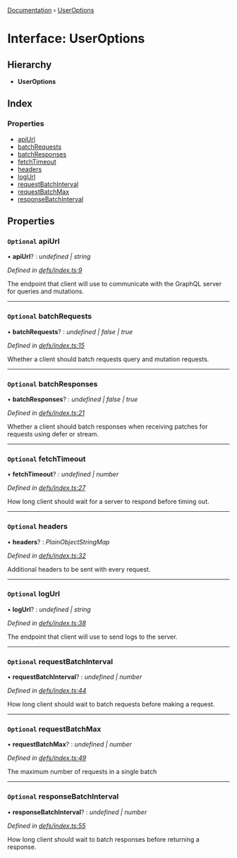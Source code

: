 [Documentation](../README.md) › [UserOptions](useroptions.md)

# Interface: UserOptions

## Hierarchy

* **UserOptions**

## Index

### Properties

* [apiUrl](useroptions.md#optional-apiurl)
* [batchRequests](useroptions.md#optional-batchrequests)
* [batchResponses](useroptions.md#optional-batchresponses)
* [fetchTimeout](useroptions.md#optional-fetchtimeout)
* [headers](useroptions.md#optional-headers)
* [logUrl](useroptions.md#optional-logurl)
* [requestBatchInterval](useroptions.md#optional-requestbatchinterval)
* [requestBatchMax](useroptions.md#optional-requestbatchmax)
* [responseBatchInterval](useroptions.md#optional-responsebatchinterval)

## Properties

### `Optional` apiUrl

• **apiUrl**? : *undefined | string*

*Defined in [defs/index.ts:9](https://github.com/badbatch/graphql-box/blob/a50a8075/packages/fetch-manager/src/defs/index.ts#L9)*

The endpoint that client will use to communicate with the
GraphQL server for queries and mutations.

___

### `Optional` batchRequests

• **batchRequests**? : *undefined | false | true*

*Defined in [defs/index.ts:15](https://github.com/badbatch/graphql-box/blob/a50a8075/packages/fetch-manager/src/defs/index.ts#L15)*

Whether a client should batch requests query and mutation
requests.

___

### `Optional` batchResponses

• **batchResponses**? : *undefined | false | true*

*Defined in [defs/index.ts:21](https://github.com/badbatch/graphql-box/blob/a50a8075/packages/fetch-manager/src/defs/index.ts#L21)*

Whether a client should batch responses when receiving
patches for requests using defer or stream.

___

### `Optional` fetchTimeout

• **fetchTimeout**? : *undefined | number*

*Defined in [defs/index.ts:27](https://github.com/badbatch/graphql-box/blob/a50a8075/packages/fetch-manager/src/defs/index.ts#L27)*

How long client should wait for a server to
respond before timing out.

___

### `Optional` headers

• **headers**? : *PlainObjectStringMap*

*Defined in [defs/index.ts:32](https://github.com/badbatch/graphql-box/blob/a50a8075/packages/fetch-manager/src/defs/index.ts#L32)*

Additional headers to be sent with every request.

___

### `Optional` logUrl

• **logUrl**? : *undefined | string*

*Defined in [defs/index.ts:38](https://github.com/badbatch/graphql-box/blob/a50a8075/packages/fetch-manager/src/defs/index.ts#L38)*

The endpoint that client will use to send logs
to the server.

___

### `Optional` requestBatchInterval

• **requestBatchInterval**? : *undefined | number*

*Defined in [defs/index.ts:44](https://github.com/badbatch/graphql-box/blob/a50a8075/packages/fetch-manager/src/defs/index.ts#L44)*

How long client should wait to batch requests
before making a request.

___

### `Optional` requestBatchMax

• **requestBatchMax**? : *undefined | number*

*Defined in [defs/index.ts:49](https://github.com/badbatch/graphql-box/blob/a50a8075/packages/fetch-manager/src/defs/index.ts#L49)*

The maximum number of requests in a single batch

___

### `Optional` responseBatchInterval

• **responseBatchInterval**? : *undefined | number*

*Defined in [defs/index.ts:55](https://github.com/badbatch/graphql-box/blob/a50a8075/packages/fetch-manager/src/defs/index.ts#L55)*

How long client should wait to batch responses
before returning a response.
